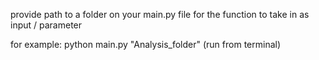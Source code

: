provide path to a folder on your main.py file for the function to take in as input / parameter

for example: python main.py "Analysis_folder" (run from terminal)
